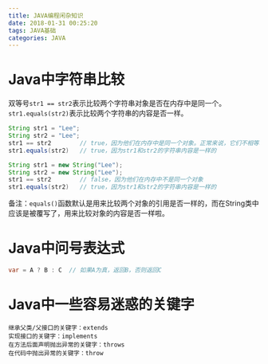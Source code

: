 ```yaml
---
title: JAVA编程闲杂知识
date: 2018-01-31 00:25:20
tags: JAVA基础
categories: JAVA
---
```


# Java中字符串比较

双等号`str1 == str2`表示比较两个字符串对象是否在内存中是同一个。`str1.equals(str2)`表示比较两个字符串的内容是否一样。

```java
String str1 = "Lee";
String str2 = "Lee";
str1 == str2        // true，因为他们在内存中是同一个对象。正常来说，它们不相等才对的啊，实际上Java在对字符串常量初始化时，先看内存中是否已经有了字符串字面值常量，若已经有了，就直接将引入传给该字符串变量。在本例中，当定义字符串变量str2时，发现字符串字面值常量"Lee"在内存中已经存在了，因此将该引用直接赋值给str2啦，因此在JVM内存中，str1和str2其实是指向同一块内存
str1.equals(str2)   // true，因为str1和str2的字符串内容是一样的

String str1 = new String("Lee");
String str2 = new String("Lee");
str1 == str2        // false，因为他们在内存中不是同一个对象
str1.equals(str2)   // true，因为str1和str2的字符串内容是一样的
```

备注：`equals()`函数默认是用来比较两个对象的引用是否一样的，而在String类中应该是被覆写了，用来比较对象的内容是否一样啦。

# Java中问号表达式

```java
var = A ? B : C  // 如果A为真，返回B，否则返回C
```

# Java中一些容易迷惑的关键字

    继承父类/父接口的关键字：extends
    实现接口的关键字：implements
    在方法后面声明抛出异常的关键字：throws
    在代码中抛出异常的关键字：throw


